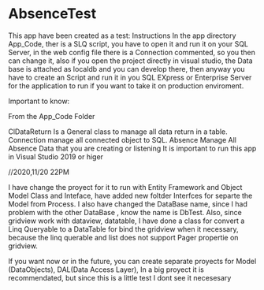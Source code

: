 # AbsenceTest
This app have been created as a test:
Instructions
In the app directory App_Code, ther is a SLQ script, you have to open it and run it on your SQL Server, in the web config file there is a Connection commented, so you then can change it,  also if you open the project directly in visual studio, the Data base is attached as localdb and you can develop there, then anyway you have to create an Script  and run it in you SQL EXpress or Enterprise Server for the application to run if you want to take it on production enviroment.

Important to know:

From the App_Code Folder

ClDataReturn Is a General class to manage all data return in a table. 
Connection manage all connected object to SQL. 
Absence Manage All Absence Data that you are creating or listening
It is important to run this app in Visual Studio 2019 or higer

//2020,11/20 22PM

I have change the proyect for it to run with Entity Framework and Object Model Class and Inteface, have  added new foltder Interfces for separte the Model from Process.
I also have changed the DataBase name, since I had problem with the other DataBase , know the name is DbTest.
Also, since  gridview work with dataview, datatable, I have done a class for convert a Linq Queryable to a DataTable for bind the gridview when it necessary, because the linq querable and list does not support Pager propertie on gridview.

If you want now or in the future, you can create separate proyects for Model (DataObjects), DAL(Data Access Layer), In a big proyect it is recommendated, but since this is a little test I dont see it necesesary


